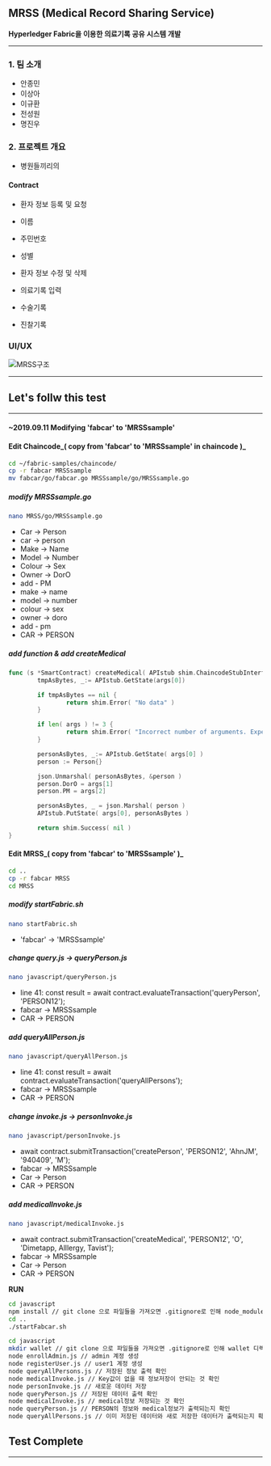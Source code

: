 ## MRSS (Medical Record Sharing Service)
**Hyperledger Fabric을 이용한 의료기록 공유 시스템 개발**

* * *

### 1. 팀 소개
* 안종민
* 이상아
* 이규환
* 전성원
* 명진우

### 2. 프로젝트 개요
 - 병원들끼리의 

#### Contract

* 환자 정보 등록 및 요청
 * 이름
 * 주민번호
 * 성별
 
 
* 환자 정보 수정 및 삭제


* 의료기록 입력
 * 수술기록
 * 진찰기록
 

### UI/UX
![MRSS구조](https://user-images.githubusercontent.com/49246977/64236333-273c7280-cf35-11e9-9fb8-f4c5cc81d94b.png)
* * *

## Let's follw this test

* * *

#### ~2019.09.11 Modifying 'fabcar' to 'MRSSsample'


#### Edit Chaincode_( copy from 'fabcar' to 'MRSSsample' in chaincode )_
```bash
cd ~/fabric-samples/chaincode/
cp -r fabcar MRSSsample
mv fabcar/go/fabcar.go MRSSsample/go/MRSSsample.go
```


##### modify MRSSsample.go
```bash
nano MRSS/go/MRSSsample.go
```
* Car → Person
* car → person
* Make → Name
* Model → Number
* Colour → Sex
* Owner → DorO
* add - PM
* make → name
* model → number
* colour → sex
* owner → doro
* add - pm
* CAR → PERSON


##### add function & add createMedical
```go
func (s *SmartContract) createMedical( APIstub shim.ChaincodeStubInterface, args []string ) sc.Response {
        tmpAsBytes, _:= APIstub.GetState(args[0])

        if tmpAsBytes == nil {
                return shim.Error( "No data" )
        }

        if len( args ) != 3 {
                return shim.Error( "Incorrect number of arguments. Expection 3" )
        }

        personAsBytes, _:= APIstub.GetState( args[0] )
        person := Person{}

        json.Unmarshal( personAsBytes, &person )
        person.DorO = args[1]
        person.PM = args[2]

        personAsBytes, _ = json.Marshal( person )
        APIstub.PutState( args[0], personAsBytes )

        return shim.Success( nil )
}
```

#### Edit MRSS_( copy from 'fabcar' to 'MRSSsample' )_
```bash
cd ..
cp -r fabcar MRSS
cd MRSS
```


##### modify startFabric.sh
```bash
nano startFabric.sh
```
* 'fabcar' → 'MRSSsample'


##### change query.js → queryPerson.js
```bash
nano javascript/queryPerson.js
```
* line 41: const result = await contract.evaluateTransaction('queryPerson', 'PERSON12');
* fabcar → MRSSsample
* CAR → PERSON


##### add queryAllPerson.js
```bash
nano javascript/queryAllPerson.js
```
* line 41: const result = await contract.evaluateTransaction('queryAllPersons');
* fabcar → MRSSsample
* CAR → PERSON

##### change invoke.js → personInvoke.js
```bash
nano javascript/personInvoke.js
```
* await contract.submitTransaction('createPerson', 'PERSON12', 'AhnJM', '940409', 'M');
* fabcar → MRSSsample
* Car → Person
* CAR → PERSON


##### add medicalInvoke.js
```bash
nano javascript/medicalInvoke.js
```
* await contract.submitTransaction('createMedical', 'PERSON12', 'O', 'Dimetapp, Alllergy, Tavist');
* fabcar → MRSSsample
* Car → Person
* CAR → PERSON

**RUN**
```bash
cd javascript
npm install // git clone 으로 파일들을 가져오면 .gitignore로 인해 node_modules 설치가 안되어있기 때문에 수행
cd ..
./startFabcar.sh

cd javascript
mkdir wallet // git clone 으로 파일들을 가져오면 .gitignore로 인해 wallet 디렉터리가 없기 때문에 생성
node enrollAdmin.js // admin 계정 생성
node registerUser.js // user1 계정 생성
node queryAllPersons.js // 저장된 정보 출력 확인
node medicalInvoke.js // Key값이 없을 때 정보저장이 안되는 것 확인
node personInvoke.js // 새로운 데이터 저장
node queryPerson.js // 저장된 데이터 출력 확인
node medicalInvoke.js // medical정보 저장되는 것 확인
node queryPerson.js // PERSON의 정보와 medical정보가 출력되는지 확인
node queryAllPersons.js // 이미 저장된 데이터와 새로 저장한 데이터가 출력되는지 확인
```


## Test Complete

* * *
